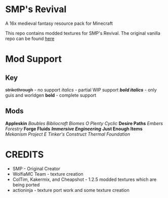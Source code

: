 # SMP's Revival
A 16x medieval fantasy resource pack for Minecraft

This repo contains modded textures for SMP's Revival.  The original vanilla
repo can be found [here](https://github.com/actioninja/Revival)

# Mod Support
## Key
~~strikethrough~~ - no support
*italics* - partial WIP support
**_bold italics_** - only guis and worldgen
**bold** - complete support
## Mods
**Appleskin**
*Baubles*
*Bibliocraft*
*Biomes O Plenty*
*Cyclic*
**Desire Paths**
*Embers*
*Forestry*
**Forge Fluids**
**_Immersive Engineering_**
**Just Enough Items**
*Mekanism*
*Project E*
*Tinker's Construct*
*Thermal Foundation*


# CREDITS
* SMP - Original Creator
* WolfiaMC Team - texture creation
* ColTim, Kakermix, and Cheapshot - 1.2.5 modded textures which are being ported
* actioninja - texture port work and some texture creation
